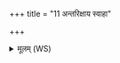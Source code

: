 +++
title = "11 अन्तरिक्षाय स्वाहा"

+++
<details><summary>मूलम् (WS)</summary>

अन्तरिक्षाय स्वाहा ॥ ११ ॥
</details>
